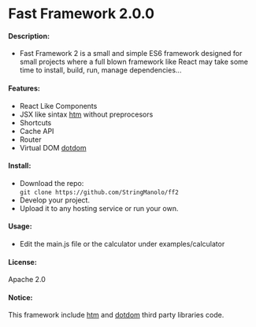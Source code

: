 # Fast Framework 2.0.0

#### Description:
+ Fast Framework 2 is a small and simple ES6 framework designed for small projects where a full blown framework like React may take some time to install, build, run, manage dependencies...

#### Features:
+ React Like Components
+ JSX like sintax [htm](https://github.com/developit/htm) without preprocesors
+ Shortcuts
+ Cache API
+ Router
+ Virtual DOM [dotdom](https://github.com/wavesoft/dot-dom)


#### Install:
+ Download the repo:  
```git clone https://github.com/StringManolo/ff2```
+ Develop your project.
+ Upload it to any hosting service or run your own.

#### Usage:
+ Edit the main.js file or the calculator under examples/calculator

#### License:
Apache 2.0

#### Notice:
This framework include [htm](https://github.com/developit/htm) and [dotdom](https://github.com/wavesoft/dot-dom) third party libraries code.
